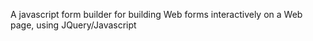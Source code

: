 A javascript form builder for building Web forms interactively on a Web page, using JQuery/Javascript